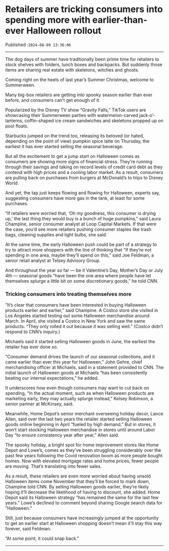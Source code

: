 # Retailers are tricking consumers into spending more with earlier-than-ever Halloween rollout

Published :`2024-08-09 13:36:06`

---

The dog days of summer have traditionally been prime time for retailers to stock shelves with folders, lunch boxes and backpacks. But suddenly those items are sharing real estate with skeletons, witches and ghosts.

Coming right on the heels of last year’s Summer Christmas, welcome to Summerween.

Many big-box retailers are getting into spooky season earlier than ever before, and consumers can’t get enough of it.

Popularized by the Disney TV show “Gravity Falls,” TikTok users are showcasing their Summerween parties with watermelon-carved jack-o’-lanterns, coffin-shaped ice cream sandwiches and skeletons propped up on pool floats.

Starbucks jumped on the trend too, releasing its beloved (or hated, depending on the point of view) pumpkin spice latte on Thursday, the earliest it has ever started selling the seasonal beverage.

But all the excitement to get a jump start on Halloween comes as consumers are showing more signs of financial stress. They’re running through their savings and taking on record levels of credit card debt as they contend with high prices and a cooling labor market. As a result, consumers are pulling back on purchases from burgers at McDonald’s to trips to Disney World.

And yet, the tap just keeps flowing and flowing for Halloween, experts say, suggesting consumers have more gas in the tank, at least for some purchases.

“If retailers were worried that, ‘Oh my goodness, this consumer is drying up,’ the last thing they would buy is a bunch of huge pumpkins,” said Laura Champine, senior consumer analyst at Loop Capital Markets. If that were the case, you’d see more retailers pushing consumer staples like trash bags, cleaning supplies and light bulbs, she said.

At the same time, the early Halloween push could be part of a strategy to try to attract more shoppers with the line of thinking that “if they’re not spending in one area, maybe they’ll spend on this,” said Joe Feldman, a senior retail analyst at Telsey Advisory Group.

And throughout the year so far — be it Valentine’s Day, Mother’s Day or July 4th — seasonal goods “have been the one area where people have let themselves splurge a little bit on some discretionary goods,” he told CNN.

### Tricking consumers into treating themselves more

“It’s clear that consumers have been interested in buying Halloween products earlier and earlier,” said Champine. A Costco store she visited in Los Angeles started testing out some Halloween merchandise around March. In April, she visited a Costco in New York and saw the same products. “They only rolled it out because it was selling well.” (Costco didn’t respond to CNN’s inquiry.)

Michaels said it started selling Halloween goods in June, the earliest the retailer has ever done so.

“Consumer demand drives the launch of our seasonal collections, and it came earlier than ever this year for Halloween,” John Gehre, chief merchandising officer at Michaels, said in a statement provided to CNN. The initial launch of Halloween goods at Michaels “has been consistently beating our internal expectations,” he added.

It underscores how even though consumers may want to cut back on spending, “in the actual moment, such as when Halloween products are marketing early, they may actually splurge instead,” Kelsey Robinson, a senior partner at McKinsey, said.

Meanwhile, Home Depot’s senior merchant overseeing holiday decor, Lance Allen, said over the last two years the retailer started selling Halloween goods online beginning in April “fueled by high demand.” But in stores, it won’t start stocking Halloween merchandise in stores until around Labor Day “to ensure consistency year after year,” Allen said.

The spooky holiday, a bright spot for home improvement stores like Home Depot and Lowe’s, comes as they’ve been struggling considerably over the past few years following the Covid renovation boom as more people bought homes. Now with elevated mortgage rates and home prices, fewer people are moving. That’s translating into fewer sales.

As a result, these retailers are even more worried about having unsold Halloween items come November that they’ll be forced to mark down, Champine told CNN. By selling Halloween goods earlier, they’re likely hoping it’ll decrease the likelihood of having to discount, she added. Home Depot said its Halloween strategy “has remained the same for the last few years.” Lowe’s declined to comment beyond sharing Google search data for “Halloween.”

Still, just because consumers have increasingly jumped at the opportunity to get an earlier start at Halloween shopping doesn’t mean it’ll stay this way forever, said Feldman.

“At some point, it could snap back.”

---

